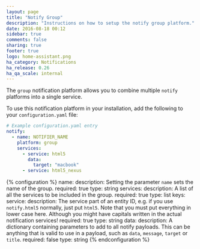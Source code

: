 ```yaml
---
layout: page
title: "Notify Group"
description: "Instructions on how to setup the notify group platform."
date: 2016-08-18 00:12
sidebar: true
comments: false
sharing: true
footer: true
logo: home-assistant.png
ha_category: Notifications
ha_release: 0.26
ha_qa_scale: internal
---
```


The `group` notification platform allows you to combine multiple `notify` platforms into a single service.

To use this notification platform in your installation, add the following to your `configuration.yaml` file:

```yaml
# Example configuration.yaml entry
notify:
  - name: NOTIFIER_NAME
    platform: group
    services:
      - service: html5
        data:
          target: "macbook"
      - service: html5_nexus
```

{% configuration %}
name:
  description: Setting the parameter `name` sets the name of the group.
  required: true
  type: string
services:
  description: A list of all the services to be included in the group.
  required: true
  type: list
  keys:
    service:
      description: The service part of an entity ID, e.g. if you use `notify.html5` normally, just put `html5`. Note that you must put everything in lower case here. Although you might have capitals written in the actual notification services!
      required: true
      type: string
    data:
      description: A dictionary containing parameters to add to all notify payloads. This can be anything that is valid to use in a payload, such as `data`, `message`, `target` or `title`.
      required: false
      type: string
{% endconfiguration %}
